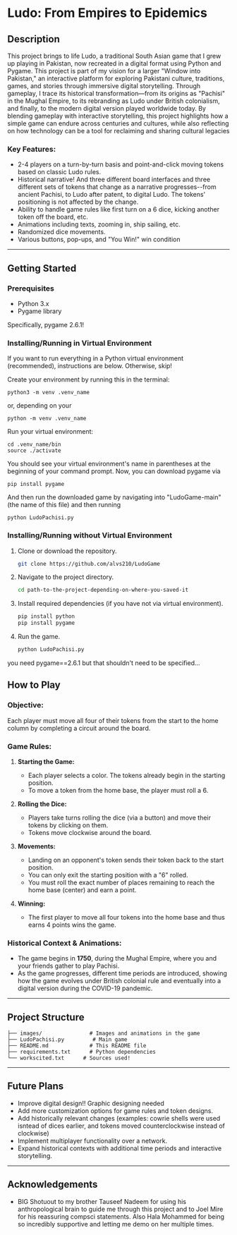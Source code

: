 # **Ludo: From Empires to Epidemics**

## **Description**

This project brings to life Ludo, a traditional South Asian game that I grew up playing in Pakistan, now recreated in a digital format using Python and Pygame. This project is part of my vision for a larger "Window into Pakistan," an interactive platform for exploring Pakistani culture, traditions, games, and stories through immersive digital storytelling. Through gameplay, I trace its historical transformation—from its origins as "Pachisi" in the Mughal Empire, to its rebranding as Ludo under British colonialism, and finally, to the modern digital version played worldwide today. By blending gameplay with interactive storytelling, this project highlights how a simple game can endure across centuries and cultures, while also reflecting on how technology can be a tool for reclaiming and sharing cultural legacies

### **Key Features:**
- 2-4 players on a turn-by-turn basis and point-and-click moving tokens based on classic Ludo rules.
- Historical narrative! And three different board interfaces and three different sets of tokens that change as a narrative progresses--from ancient Pachisi, to Ludo after patent, to digital Ludo. The tokens' positioning is not affected by the change.
- Ability to handle game rules like first turn on a 6 dice, kicking another token off the board, etc.
- Animations including texts, zooming in, ship sailing, etc.
- Randomized dice movements.
- Various buttons, pop-ups, and "You Win!" win condition
---

## **Getting Started**

### **Prerequisites**

- Python 3.x
- Pygame library

Specifically, pygame 2.6.1!

### **Installing/Running in Virtual Environment**

If you want to run everything in a Python virtual environment (recommended), instructions are below. Otherwise, skip!

Create your environment by running this in the terminal:
```
python3 -m venv .venv_name
```
or, depending on your 
```
python -m venv .venv_name
```

Run your virtual environment:
```
cd .venv_name/bin
source ./activate
```
You should see your virtual environment's name in parentheses at the beginning of your command prompt. Now, you can download pygame via 
```
pip install pygame
```
And then run the downloaded game by navigating into "LudoGame-main" (the name of this file) and then running
```
python LudoPachisi.py
```

### **Installing/Running without Virtual Environment**

1. Clone or download the repository.
   ```bash
   git clone https://github.com/alvs210/LudoGame
   ```
2. Navigate to the project directory.
   ```bash
   cd path-to-the-project-depending-on-where-you-saved-it
   ```
3. Install required dependencies (if you have not via virtual environment).
   ```bash
   pip install python
   pip install pygame
   ```
4. Run the game.
   ```bash
   python LudoPachisi.py
   ```
you need pygame==2.6.1 but that shouldn't need to be specified...

## **How to Play**

### **Objective:**
Each player must move all four of their tokens from the start to the home column by completing a circuit around the board.

### **Game Rules:**
1. **Starting the Game:**
   - Each player selects a color. The tokens already begin in the starting position.
   - To move a token from the home base, the player must roll a 6.
  
2. **Rolling the Dice:**
   - Players take turns rolling the dice (via a button) and move their tokens by clicking on them.
   - Tokens move clockwise around the board.

3. **Movements:**
   - Landing on an opponent's token sends their token back to the start position.
   - You can only exit the starting position with a "6" rolled.
   - You must roll the exact number of places remaining to reach the home base (center) and earn a point.
  
4. **Winning:**
   - The first player to move all four tokens into the home base and thus earns 4 points wins the game.

### **Historical Context & Animations:**
- The game begins in **1750**, during the Mughal Empire, where you and your friends gather to play Pachisi.
- As the game progresses, different time periods are introduced, showing how the game evolves under British colonial rule and eventually into a digital version during the COVID-19 pandemic.

---

## **Project Structure**
```
├── images/               # Images and animations in the game
├── LudoPachisi.py         # Main game
├── README.md             # This README file
├── requirements.txt      # Python dependencies
└── workscited.txt      # Sources used!
```

---

## **Future Plans**
- Improve digital design!! Graphic designing needed
- Add more customization options for game rules and token designs.
- Add historically relevant changes (examples: cowrie shells were used isntead of dices earlier, and tokens moved counterclockwise instead of clockwise)
- Implement multiplayer functionality over a network.
- Expand historical contexts with additional time periods and interactive storytelling.

---

## **Acknowledgements**
- BIG Shotuout to my brother Tauseef Nadeem for using his anthropological brain to guide me through this project and to Joel Mire for his reassuring compsci statements. Also Hala Mohammed for being so incredibly supportive and letting me demo on her multiple times.
